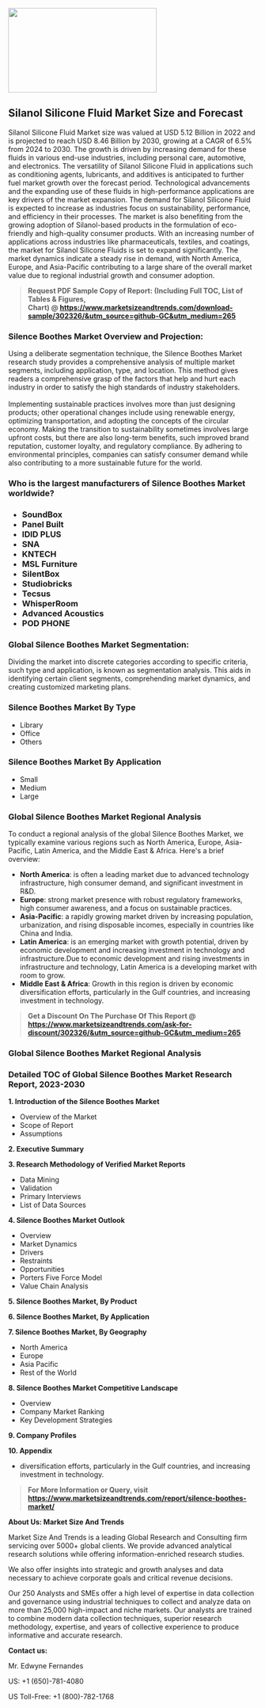 <p><img class="alignnone size-medium wp-image-20088" src="https://ffe5etoiles.com/wp-content/uploads/2024/12/MST1-300x171.png" alt="" width="300" height="171" /></p><h2>Silanol Silicone Fluid Market Size and Forecast</h2><p>Silanol Silicone Fluid Market size was valued at USD 5.12 Billion in 2022 and is projected to reach USD 8.46 Billion by 2030, growing at a CAGR of 6.5% from 2024 to 2030. The growth is driven by increasing demand for these fluids in various end-use industries, including personal care, automotive, and electronics. The versatility of Silanol Silicone Fluid in applications such as conditioning agents, lubricants, and additives is anticipated to further fuel market growth over the forecast period. Technological advancements and the expanding use of these fluids in high-performance applications are key drivers of the market expansion.  The demand for Silanol Silicone Fluid is expected to increase as industries focus on sustainability, performance, and efficiency in their processes. The market is also benefiting from the growing adoption of Silanol-based products in the formulation of eco-friendly and high-quality consumer products. With an increasing number of applications across industries like pharmaceuticals, textiles, and coatings, the market for Silanol Silicone Fluids is set to expand significantly. The market dynamics indicate a steady rise in demand, with North America, Europe, and Asia-Pacific contributing to a large share of the overall market value due to regional industrial growth and consumer adoption.</p></p><blockquote id="" class=""><strong>Request PDF Sample Copy of Report: (Including Full TOC, List of Tables &amp; Figures, Chart)&nbsp;@&nbsp;<strong><a href="https://www.marketsizeandtrends.com/download-sample/302326/&utm_source=github-GC&utm_medium=265" target="_blank">https://www.marketsizeandtrends.com/download-sample/302326/&utm_source=github-GC&utm_medium=265</a></strong></strong></blockquote><h3 id="" class="">Silence Boothes Market&nbsp;Overview and Projection:</h3><p id="" class="">Using a deliberate segmentation technique, the Silence Boothes Market research study provides a comprehensive analysis of multiple market segments, including application, type, and location. This method gives readers a comprehensive grasp of the factors that help and hurt each industry in order to satisfy the high standards of industry stakeholders. <br /> <br />Implementing sustainable practices involves more than just designing products; other operational changes include using renewable energy, optimizing transportation, and adopting the concepts of the circular economy. Making the transition to sustainability sometimes involves large upfront costs, but there are also long-term benefits, such improved brand reputation, customer loyalty, and regulatory compliance. By adhering to environmental principles, companies can satisfy consumer demand while also contributing to a more sustainable future for the world.</p><h3 id="" class="">Who is the largest manufacturers of&nbsp;Silence Boothes Market worldwide?</h3><h3 class=""><p><ul><li>SoundBox </li><li> Panel Built </li><li> IDID PLUS </li><li> SNA </li><li> KNTECH </li><li> MSL Furniture </li><li> SilentBox </li><li> Studiobricks </li><li> Tecsus </li><li> WhisperRoom </li><li> Advanced Acoustics </li><li> POD PHONE</li></ul></p></h3><h3 id="" class="">Global&nbsp;Silence Boothes Market Segmentation:</h3><p id="" class="">Dividing the market into discrete categories according to specific criteria, such type and application, is known as segmentation analysis. This aids in identifying certain client segments, comprehending market dynamics, and creating customized marketing plans.</p><h3 id="" class="">Silence Boothes Market&nbsp;By Type</h3><p><p><ul><li>Library </li><li> Office </li><li> Others</p></li></ul></p></p><h3 id="" class="">Silence Boothes Market&nbsp;By Application</h3><p class=""><p><ul><li>Small </li><li> Medium </li><li> Large</li></ul></p></p><h3 id="" class="">Global Silence Boothes Market Regional Analysis</h3><p id="" class="">To conduct a regional analysis of the global Silence Boothes Market, we typically examine various regions such as North America, Europe, Asia-Pacific, Latin America, and the Middle East &amp; Africa. Here's a brief overview:</p><ul><li><strong>North America</strong>: is often a leading market due to advanced technology infrastructure, high consumer demand, and significant investment in R&amp;D.</li><li><strong>Europe</strong>: strong market presence with robust regulatory frameworks, high consumer awareness, and a focus on sustainable practices.</li><li><strong>Asia-Pacific</strong>: a rapidly growing market driven by increasing population, urbanization, and rising disposable incomes, especially in countries like China and India.</li><li><strong>Latin America</strong>: is an emerging market with growth potential, driven by economic development and increasing investment in technology and infrastructure.Due to economic development and rising investments in infrastructure and technology, Latin America is a developing market with room to grow.</li><li><strong>Middle East &amp; Africa</strong>: Growth in this region is driven by economic diversification efforts, particularly in the Gulf countries, and increasing investment in technology.</li></ul><blockquote id="" class=""><strong>Get a Discount On The Purchase Of This Report @ <strong><a href="https://www.marketsizeandtrends.com/ask-for-discount/302326/&utm_source=github-GC&utm_medium=265" target="_blank">https://www.marketsizeandtrends.com/ask-for-discount/302326/&utm_source=github-GC&utm_medium=265</a></strong></strong></blockquote><h3 id="" class="">Global Silence Boothes Market Regional Analysis</h3><h3 id="" class="">Detailed TOC of Global Silence Boothes Market Research Report, 2023-2030</h3><p id="" class=""><strong>1. Introduction of the Silence Boothes Market</strong></p><ul><li>Overview of the Market</li><li>Scope of Report</li><li>Assumptions</li></ul><p id="" class=""><strong>2. Executive Summary</strong></p><p id="" class=""><strong>3. Research Methodology of Verified Market Reports</strong></p><ul><li>Data Mining</li><li>Validation</li><li>Primary Interviews</li><li>List of Data Sources</li></ul><p id="" class=""><strong>4. Silence Boothes Market Outlook</strong></p><ul><li>Overview</li><li>Market Dynamics</li><li>Drivers</li><li>Restraints</li><li>Opportunities</li><li>Porters Five Force Model</li><li>Value Chain Analysis</li></ul><p id="" class=""><strong>5. Silence Boothes Market, By Product</strong></p><p id="" class=""><strong>6. Silence Boothes Market, By Application</strong></p><p id="" class=""><strong>7. Silence Boothes Market, By Geography</strong></p><ul><li>North America</li><li>Europe</li><li>Asia Pacific</li><li>Rest of the World</li></ul><p id="" class=""><strong>8. Silence Boothes Market Competitive Landscape</strong></p><ul><li>Overview</li><li>Company Market Ranking</li><li>Key Development Strategies</li></ul><p id="" class=""><strong>9. Company Profiles</strong></p><p id="" class=""><strong>10. Appendix</strong></p><ul><li>diversification efforts, particularly in the Gulf countries, and increasing investment in technology.</li></ul><blockquote id="" class=""><strong>For More Information or Query, visit <strong><strong><a href="https://www.marketsizeandtrends.com/report/silence-boothes-market/" target="_blank">https://www.marketsizeandtrends.com/report/silence-boothes-market/</a></strong></strong></strong></blockquote><p id="" class=""><strong>About Us: Market Size And Trends</strong></p><p id="" class="">Market Size And Trends is a leading Global Research and Consulting firm servicing over 5000+ global clients. We provide advanced analytical research solutions while offering information-enriched research studies.</p><p id="" class="">We also offer insights into strategic and growth analyses and data necessary to achieve corporate goals and critical revenue decisions.</p><p id="" class="">Our 250 Analysts and SMEs offer a high level of expertise in data collection and governance using industrial techniques to collect and analyze data on more than 25,000 high-impact and niche markets. Our analysts are trained to combine modern data collection techniques, superior research methodology, expertise, and years of collective experience to produce informative and accurate research.</p><p id="" class=""><strong>Contact us:</strong></p><p id="" class="">Mr. Edwyne Fernandes</p><p id="" class="">US: +1 (650)-781-4080</p><p id="" class="">US Toll-Free: +1 (800)-782-1768</p>

